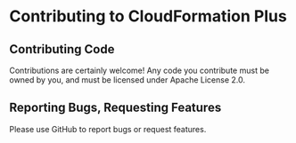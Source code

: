 # Contributing to CloudFormation Plus

## Contributing Code

Contributions are certainly welcome!  Any code you contribute must be owned by
you, and must be licensed under Apache License 2.0.

## Reporting Bugs, Requesting Features

Please use GitHub to report bugs or request features.

